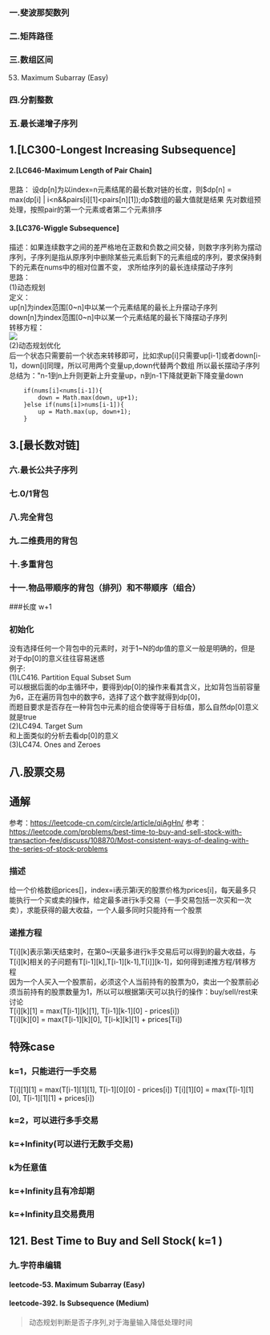 ### 一.斐波那契数列
### 二.矩阵路径
### 三.数组区间
53. Maximum Subarray (Easy)
### 四.分割整数

### 五.最长递增子序列
## 1.[LC300-Longest Increasing Subsequence]

#### 2.[LC646-Maximum Length of Pair Chain]
思路：
设dp[n]为以index=n元素结尾的最长数对链的长度，则$dp[n] = max(dp[i] | i<n&&pairs[i][1]<pairs[n][1]);dp$数组的最大值就是结果
先对数组预处理，按照pair的第一个元素或者第二个元素排序
#### 3.[LC376-Wiggle Subsequence]
描述：如果连续数字之间的差严格地在正数和负数之间交替，则数字序列称为摆动序列，子序列是指从原序列中删除某些元素后剩下的元素组成的序列，要求保持剩下的元素在nums中的相对位置不变，
求所给序列的最长连续摆动子序列       
思路：  
(1)动态规划  
定义：  
up[n]为index范围[0~n]中以某一个元素结尾的最长上升摆动子序列  
down[n]为index范围[0~n]中以某一个元素结尾的最长下降摆动子序列  
转移方程：  
![](..\\pictures\\longest-wiggle-subsequence-4.png)  
(2)动态规划优化  
后一个状态只需要前一个状态来转移即可，比如求up[i]只需要up[i-1]或者down[i-1]，down[i]同理，所以可用两个变量up,down代替两个数组
所以最长摆动子序列总结为："n-1到n上升则更新上升变量up，n到n-1下降就更新下降变量down
```
    if(nums[i]<nums[i-1]){
        down = Math.max(down, up+1);
    }else if(nums[i]>nums[i-1]){
        up = Math.max(up, down+1);
    }
```
## 3.[最长数对链]
### 六.最长公共子序列
### 七.0/1背包
### 八.完全背包
### 九.二维费用的背包
### 十.多重背包
### 十一.物品带顺序的背包（排列）和不带顺序（组合）


###长度
w+1
### 初始化
没有选择任何一个背包中的元素时，对于1~N的dp值的意义一般是明确的，但是对于dp[0]的意义往往容易迷惑  
例子:  
(1)LC416. Partition Equal Subset Sum  
可以根据后面的dp主循环中，要得到dp[0]的操作来看其含义，比如背包当前容量为6，正在遍历背包中的数字6，选择了这个数字就得到dp[0]，  
而题目要求是否存在一种背包中元素的组合使得等于目标值，那么自然dp[0]意义就是true  
(2)LC494. Target Sum  
和上面类似的分析去看dp[0]的意义  
(3)LC474. Ones and Zeroes  
## 八.股票交易
## 通解
参考：https://leetcode-cn.com/circle/article/qiAgHn/
参考：https://leetcode.com/problems/best-time-to-buy-and-sell-stock-with-transaction-fee/discuss/108870/Most-consistent-ways-of-dealing-with-the-series-of-stock-problems
### 描述
给一个价格数组prices[]，index=i表示第i天的股票价格为prices[i]，每天最多只能执行一个买或卖的操作，给定最多进行k手交易（一手交易包括一次买和一次卖），求能获得的最大收益，一个人最多同时只能持有一个股票
### 递推方程
T[i][k]表示第i天结束时，在第0~i天最多进行k手交易后可以得到的最大收益，与T[i][k]相关的子问题有T[i-1][k],T[i-1][k-1],T[i]][k-1]，如何得到递推方程/转移方程  
因为一个人买入一个股票前，必须这个人当前持有的股票为0，卖出一个股票前必须当前持有的股票数量为1，所以可以根据第i天可以执行的操作：buy/sell/rest来讨论  
T[i][k][1] = max(T[i-1][k][1], T[i-1][k-1][0] - prices[i])  
T[i][k][0] = max(T[i-1][k][0], T[i-k][k][1] + prices[Ti])

## 特殊case
### k=1，只能进行一手交易
T[i][1][1] = max(T[i-1][1][1], T[i-1][0][0] - prices[i])
T[i][1][0] = max(T[i-1][1][0], T[i-1][1][1] + prices[i])
### k=2，可以进行多手交易
### k=+Infinity(可以进行无数手交易)
### k为任意值
### k=+Infinity且有冷却期
### k=+Infinity且交易费用
## 121. Best Time to Buy and Sell Stock( k=1 )
### 九.字符串编辑
#### leetcode-53. Maximum Subarray (Easy)
#### leetcode-392. Is Subsequence (Medium)
>动态规划判断是否子序列,对于海量输入降低处理时间